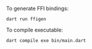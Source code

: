 To generate FFI bindings:

```
dart run ffigen
```

To compile executable:

```
dart compile exe bin/main.dart
```
